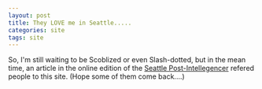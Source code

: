 ```yaml
---
layout: post
title: They LOVE me in Seattle.....
categories: site
tags: site
---
```

So, I'm still waiting to be Scoblized or even Slash-dotted, but in the mean time, an article in the online edition of the [Seattle Post-Intellegencer](http://blog.seattlepi.nwsource.com/microsoft/archives/002559.html) refered people to this site.  (Hope some of them come back....)